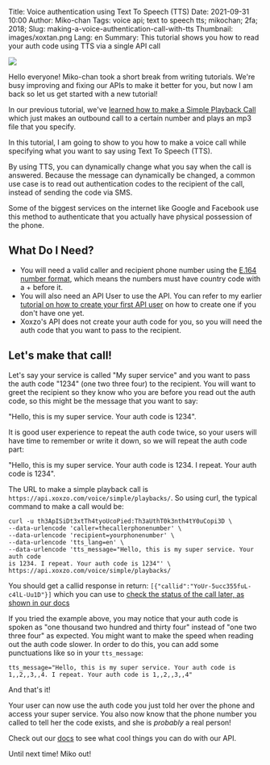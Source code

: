 Title: Voice authentication using Text To Speech (TTS)
Date: 2021-09-31 10:00
Author: Miko-chan
Tags: voice api; text to speech tts; mikochan; 2fa; 2018;
Slug: making-a-voice-authentication-call-with-tts
Thumbnail: images/xoxtan.png
Lang: en
Summary: This tutorial shows you how to read your auth code using TTS via a single API call

<div>
  <img src="https://blog.xoxzo.com/images/xoxtan.png" class="float-lg-right lg-width200 md-width300" style="margin: 0;">
</div>

Hello everyone! Miko-chan took a short break from writing tutorials. We're busy
improving and fixing our APIs to make it better for you, but now I am back so
let us get started with a new tutorial!

In our previous tutorial, we've [learned how to make a Simple Playback Call]({filename}./making-a-simple-playback-call-en.md) which just makes an outbound call to a certain number and plays an mp3
file that you specify. 

In this tutorial, I am going to show to you how to make a voice call while
specifying what you want to say using Text To Speech (TTS). 

By using TTS, you can dynamically change what you say when the call is answered. 
Because the message can dynamically be changed, a common use case is to read out
authentication codes to the recipient of the call, instead of sending the code via SMS.

Some of the biggest services on the internet like Google and Facebook use this
method to authenticate that you actually have physical possession of the phone.

<div style="clear:both;"></div>

## What Do I Need? ##

- You will need a valid caller and recipient phone number using the
[E.164 number format](https://en.wikipedia.org/wiki/E.164), which means the numbers
must have country code with a + before it.
- You will also need an API User to use the API. You can refer to my earlier
[tutorial on how to create your first API user]({filename}./create-your-first-apiuser-en.md) on
how to create one if you don't have one yet.
- Xoxzo's API does not create your auth code for you, so you will need the auth code
that you want to pass to the recipient.

## Let's make that call! ##

Let's say your service is called "My super service" and you want to pass the
auth code "1234" (one two three four) to the recipient. You will want to greet the recipient so they
know who you are before you read out the auth code, so this might be the message
that you want to say: 

"Hello, this is my super service. Your auth code is 1234".

It is good user experience to repeat the auth code twice, so your users will
have time to remember or write it down, so we will repeat the auth code part:

"Hello, this is my super service. Your auth code is 1234. I repeat. Your auth
code is 1234".

The URL to make a simple playback call is `https://api.xoxzo.com/voice/simple/playbacks/`.
So using curl, the typical command to make a call would be:

```
curl -u th3ApISiDt3xtTh4tyoUcoPied:Th3aUthT0k3nth4tY0uCopi3D \
--data-urlencode 'caller=thecallerphonenumber' \
--data-urlencode 'recipient=yourphonenumber' \
--data-urlencode 'tts_lang=en' \
--data-urlencode 'tts_message="Hello, this is my super service. Your auth code
is 1234. I repeat. Your auth code is 1234"' \
https://api.xoxzo.com/voice/simple/playbacks/
```

You should get a callid response in return: `[{"callid":"YoUr-5ucc355fuL-c4lL-Uu1D"}]` which you
can use to [check the status of the call later, as shown in our
docs](http://docs.xoxzo.com/en/voice.html#checking-call-status)

If you tried the example above, you may notice that your auth code is spoken as
"one thousand two hundred and thirty four" instead of "one two three four" as
expected. You might want to make the speed when reading out the auth code
slower. In order to do this, you can add some punctuations like so in your
`tts_message`:

`
tts_message="Hello, this is my super service. Your auth code is 1,,2,,3,,4. I
repeat. Your auth code is 1,,2,,3,,4"
`

And that's it!

Your user can now use the auth code you just told her over the phone and access
your super service. You also now know that the phone number you called to tell
her the code exists, and she is *probably* a real person!

Check out our [docs](https://docs.xoxzo.com/en/) to see what cool things you can do with our API.

Until next time! Miko out!
